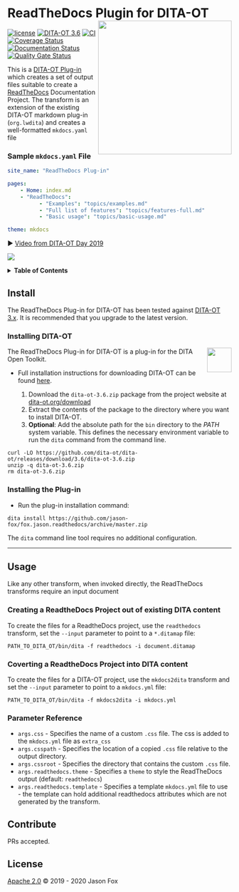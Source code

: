 # ReadTheDocs Plugin for DITA-OT [<img src="https://jason-fox.github.io/fox.jason.readthedocs/readthedocs.png" align="right" width="300">](https://readthedocsdita-ot.rtfd.io/)

[![license](https://img.shields.io/github/license/jason-fox/fox.jason.readthedocs.svg)](http://www.apache.org/licenses/LICENSE-2.0)
[![DITA-OT 3.6](https://img.shields.io/badge/DITA--OT-3.6-blue.svg)](http://www.dita-ot.org/3.6)
[![CI](https://github.com/jason-fox/fox.jason.readthedocs/workflows/CI/badge.svg)](https://github.com/jason-fox/fox.jason.readthedocs/actions?query=workflow%3ACI)
[![Coverage Status](https://coveralls.io/repos/github/jason-fox/fox.jason.readthedocs/badge.svg?branch=master)](https://coveralls.io/github/jason-fox/fox.jason.readthedocs?branch=master)
[![Documentation Status](https://readthedocs.org/projects/readthedocsdita-ot/badge/?version=latest)](https://readthedocsdita-ot.readthedocs.io/en/latest/?badge=latest)
[![Quality Gate Status](https://sonarcloud.io/api/project_badges/measure?project=fox.jason.readthedocs&metric=alert_status)](https://sonarcloud.io/dashboard?id=fox.jason.readthedocs)

This is a [DITA-OT Plug-in](https://www.dita-ot.org/plugins) which creates a set of output files suitable to create a
[ReadTheDocs](https://readthedocs.org) Documentation Project. The transform is an extension of the existing DITA-OT
markdown plug-in (`org.lwdita`) and creates a well-formatted `mkdocs.yaml` file

### Sample `mkdocs.yaml` File

```yaml
site_name: "ReadTheDocs Plug-in"

pages:
    - Home: index.md
    - "ReadTheDocs":
          - "Examples": "topics/examples.md"
          - "Full list of features": "topics/features-full.md"
          - "Basic usage": "topics/basic-usage.md"

theme: mkdocs
```

:arrow_forward: [Video from DITA-OT Day 2019](https://youtu.be/vobY_ha5nd0)

[![](https://jason-fox.github.io/fox.jason.readthedocs/javascript-video.png)](https://youtu.be/vobY_ha5nd0)

<details>
<summary><strong>Table of Contents</strong></summary>

-   [Install](#install)
    -   [Installing DITA-OT](#installing-dita-ot)
    -   [Installing the Plug-in](#installing-the-plug-in)
-   [Usage](#usage)
    -   [Creating a ReadtheDocs Project out of existing DITA content](#creating-a-readthedocs-project-out-of-existing-dita-content)
    -   [Coverting a ReadtheDocs Project into DITA content](#coverting-a-readthedocs-into-dita)
    -   [Parameter Reference](#parameter-reference)
-   [Contribute](#contribute)
-   [License](#license)

</details>

## Install

The ReadTheDocs Plug-in for DITA-OT has been tested against [DITA-OT 3.x](http://www.dita-ot.org/download). It is
recommended that you upgrade to the latest version.

### Installing DITA-OT

<a href="https://www.dita-ot.org"><img src="https://www.dita-ot.org/images/dita-ot-logo.svg" align="right" width="55" height="55"></a>

The ReadTheDocs Plug-in for DITA-OT is a plug-in for the DITA Open Toolkit.

-   Full installation instructions for downloading DITA-OT can be found
    [here](https://www.dita-ot.org/3.6/topics/installing-client.html).

    1.  Download the `dita-ot-3.6.zip` package from the project website at
        [dita-ot.org/download](https://www.dita-ot.org/download)
    2.  Extract the contents of the package to the directory where you want to install DITA-OT.
    3.  **Optional**: Add the absolute path for the `bin` directory to the _PATH_ system variable. This defines the
        necessary environment variable to run the `dita` command from the command line.

```console
curl -LO https://github.com/dita-ot/dita-ot/releases/download/3.6/dita-ot-3.6.zip
unzip -q dita-ot-3.6.zip
rm dita-ot-3.6.zip
```

### Installing the Plug-in

-   Run the plug-in installation command:

```console
dita install https://github.com/jason-fox/fox.jason.readthedocs/archive/master.zip
```

The `dita` command line tool requires no additional configuration.

---

## Usage

Like any other transform, when invoked directly, the ReadTheDocs transforms require an input document

### Creating a ReadtheDocs Project out of existing DITA content

To create the files for a ReadtheDocs project, use the `readthedocs` transform, set the `--input` parameter to point to
a `*.ditamap` file:

```console
PATH_TO_DITA_OT/bin/dita -f readthedocs -i document.ditamap
```

### Coverting a ReadtheDocs Project into DITA content

To create the files for a DITA-OT project, use the `mkdocs2dita` transform and set the `--input` parameter to point to a
`mkdocs.yml` file:

```console
PATH_TO_DITA_OT/bin/dita -f mkdocs2dita -i mkdocs.yml
```

### Parameter Reference

-   `args.css` - Specifies the name of a custom `.css` file. The css is added to the `mkdocs.yml` file as `extra_css`
-   `args.csspath` - Specifies the location of a copied `.css` file relative to the output directory.
-   `args.cssroot` - Specifies the directory that contains the custom `.css` file.
-   `args.readthedocs.theme` - Specifies a `theme` to style the ReadTheDocs output (default: `readthedocs`)
-   `args.readthedocs.template` - Specifies a template `mkdocs.yml` file to use - the template can hold additional
    readthedocs attributes which are not generated by the transform.

## Contribute

PRs accepted.

## License

[Apache 2.0](LICENSE) © 2019 - 2020 Jason Fox
